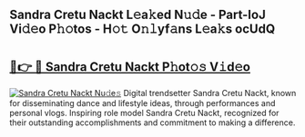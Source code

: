 ## Sandra Cretu Nackt L𝚎a𝚔ed N𝚞𝚍e - Part-IoJ Vi𝚍𝚎o P𝚑𝚘tos - H𝚘𝚝 O𝚗𝚕yf𝚊ns L𝚎a𝚔s ocUdQ

# <h2><a href="http://kfanqu1.oniu.top/?m=Sandra+Cretu+Nackt">🔗👉 🔴 Sandra Cretu Nackt P𝚑ot𝚘𝚜 V𝚒d𝚎o</a></h2>

[![Sandra Cretu Nackt Nu𝚍e𝚜](https://i.imgur.com/0qMVB7G.gif)](http://kfanqu1.oniu.top/?m=Sandra+Cretu+Nackt)
Digital trendsetter Sandra Cretu Nackt, known for disseminating dance and lifestyle ideas, through performances and personal vlogs. Inspiring role model Sandra Cretu Nackt, recognized for their outstanding accomplishments and commitment to making a difference.  
